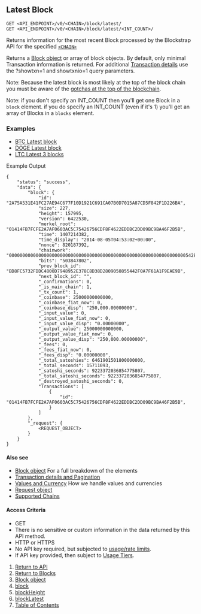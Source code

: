 ## Latest Block

    GET <API_ENDPOINT>/v0/<CHAIN>/block/latest/
    GET <API_ENDPOINT>/v0/<CHAIN>/block/latest/<INT_COUNT>/

Returns information for the most recent Block processed by the Blockstrap API 
for the specified [`<CHAIN>`](../../notes/chains/)

Returns a [Block object](../blockobject/) or array of block objects.
By default, only minimal Transaction information is returned. For additional [Transaction details](../../notes/detail-and-pagination/) use the
?showtxn=1 and showtxnio=1 query parameters.

Note: Because the latest block is most likely at the top of the block chain you
must be aware of the [gotchas at the top of the blockchain](../../notes/top-of-the-chain/).

Note: if you don't specify an INT_COUNT then you'll get one Block in a `block` element. 
if you do specify an INT_COUNT (even if it's 1) you'll get an array of Blocks in a `blocks` element.


### Examples
* [BTC Latest block](https://api.blockstrap.com/v0/btc/block/latest?prettyprint=1)
* [DOGE Latest block](https://api.blockstrap.com/v0/doge/block/latest?prettyprint=1)
* [LTC Latest 3 blocks](https://api.blockstrap.com/v0/ltc/block/latest/3?prettyprint=1)

Example Output

    {
        "status": "success",
        "data": {
            "block": {
                "id": "2A75A531E41FC27AE94C677F10D1921C691CA07B0D7015A87CD5F842F1D226BA",
                "size": 227,
                "height": 157995,
                "version": 6422530,
                "merkel_root": "01414FB7FCFE2A7AF0603AC5C75426756CDF8F4622EDDBC2DD09BC9BA46F2B5B",
                "time": 1407214382,
                "time_display": "2014-08-05T04:53:02+00:00",
                "nonce": 820187392,
                "chainwork": "000000000000000000000000000000000000000000000000000000000000000000542BB5CEA3",
                "bits": "503847802",
                "prev_block_id": "BD8FC5732FDDC4800D7948952E378C8D38D2809050855442F0A7F61A1F9EAE9B",
                "next_block_id": "",
                "_confirmations": 0,
                "_is_main_chain": 1,
                "_tx_count": 1,
                "_coinbase": 25000000000000,
                "_coinbase_fiat_now": 0,
                "_coinbase_disp": "250,000.00000000",
                "_input_value": 0,
                "_input_value_fiat_now": 0,
                "_input_value_disp": "0.00000000",
                "_output_value": 25000000000000,
                "_output_value_fiat_now": 0,
                "_output_value_disp": "250,000.00000000",
                "_fees": 0,
                "_fees_fiat_now": 0,
                "_fees_disp": "0.00000000",
                "_total_satoshies": 6461901501800000000,
                "_total_seconds": 15711093,
                "_satoshi_seconds": 9223372036854775807,
                "_total_satoshi_seconds": 9223372036854775807,
                "_destroyed_satoshi_seconds": 0,
                "Transactions": [
                    {
                        "id": "01414FB7FCFE2A7AF0603AC5C75426756CDF8F4622EDDBC2DD09BC9BA46F2B5B",
                    }
                ]
            },
            "_request": {
                <REQUEST_OBJECT>
            }
        }
    }

#### Also see
* [Block object](../blockobject/) For a full breakdown of the elements
* [Transaction details and Pagination](../../notes/detail-and-pagination/)
* [Values and Currency](../../notes/values-and-currencies/) How we handle values and currencies
* [Request object](../../notes/requestobject/)
* [Supported Chains](../../notes/chains/)

#### Access Criteria
* GET
* There is no sensitive or custom information in the data returned by this API method.
* HTTP or HTTPS
* No API key required, but subjected to [usage/rate limits](../../notes/limits-and-tiers/).
* If API key provided, then subject to [Usage Tiers](../../notes/limits-and-tiers/).


1. [Return to API](../../../)
1. [Return to Blocks](../)
1. [Block object](../blockobject/)
1. [block](../block-id/)
1. [blockHeight](../block-height/)
1. [blockLatest](../block-latest/)
1. [Table of Contents](../../../../)
